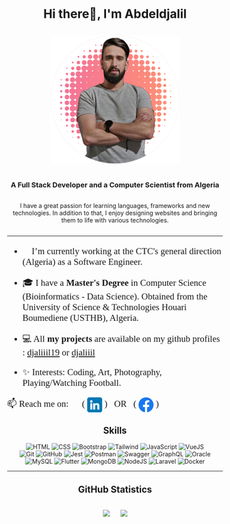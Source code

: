 <div style="width: 100%; display: flex; flex-direction: column; justify-content: center; align-items: center;">
<h1 align="center"> Hi there👋, I'm Abdeldjalil</h1>
<p align="center" width="100%">
<img style="width: 300px;" src="./myPic1.png" />
</p>
<h3 align="center">A Full Stack Developer and a Computer Scientist from Algeria</h3>
<p align="center">I have a great passion for learning languages, frameworks and new technologies. In addition to that, I enjoy designing websites and bringing them to life with various technologies.</p>
</div>

---


###
###
###
<span style="font-family:Papyrus; font-size:1.5em;">

- 🌱 I’m currently working at the CTC's general direction (Algeria) as a Software Engineer.
	

- 🎓 I have a **Master's Degree** in Computer Science (Bioinformatics - Data Science). Obtained from the University of Science & Technologies Houari Boumediene (USTHB), Algeria.


- 💻 All **my projects** are available on my github profiles : [djaliiil19](https://github.com/djaliiil19?tab=repositories) or [djaliiil](https://github.com/djaliiil?tab=repositories)


- ✨ Interests: Coding, Art, Photography, Playing/Watching Football.



📫 Reach me on: &nbsp;&nbsp;&nbsp;&nbsp;&nbsp;( <a href="https://www.linkedin.com/in/abdeldjalil-bouzidi-55019615a/" target="_blank"><img align="center" src="./linkedin.png" alt="linkedin" width="35" /></a> ) &nbsp; OR &nbsp; ( <a href="https://www.facebook.com/djaliiil19" target="_blank"><img align="center" src="./facebook.png" alt="facebook" width="35" /></a> )

</span>



###
###

<h2 align="center">Skills</h2>
<div align="center">
    <img height="50" src="https://user-images.githubusercontent.com/25181517/117447535-f00a3a00-af3d-11eb-89bf-45aaf56dbaf1.png" alt="HTML" title="HTML" />
    <img height="50" src="https://user-images.githubusercontent.com/25181517/117447663-0fa16280-af3e-11eb-8677-bcf8e4f8e298.png" alt="CSS" title="CSS" />
    <img height="50" src="https://user-images.githubusercontent.com/25181517/121402101-c89df700-c959-11eb-8b4a-bbadf9e84b30.png" alt="Bootstrap" title="Bootstrap" />
    <img height="50" src="https://raw.githubusercontent.com/michaelkolesidis/tech-icons/3f4f5fbef9a8e5dae8dc9cab983472a9222993b9/icons/tailwindcss/tailwindcss-plain.svg" alt="Tailwind" title="Tailwind" />
    <img height="50" src="https://user-images.githubusercontent.com/25181517/117447155-6a868a00-af3d-11eb-9cfe-245df15c9f3f.png" alt="JavaScript" title="JavaScript" />
    <img height="50" src="https://github.com/get-icon/geticon/raw/master/icons/vue.svg" alt="VueJS" title="VueJS" />
</div>
<div align="center">
    <img height="50" src="https://user-images.githubusercontent.com/25181517/117364277-fc4eb280-aebd-11eb-8769-a3583c6a2037.png" alt="Git" title="Git" />
    <img height="50" src="https://user-images.githubusercontent.com/25181517/117364276-fc4eb280-aebd-11eb-92ba-8a6ef74b7313.png" alt="GitHub" title="GitHub" />
    <img height="50" src="https://github.com/get-icon/geticon/raw/master/icons/jest.svg" alt="Jest" title="Jest" />
    <img height="50" src="https://user-images.githubusercontent.com/25181517/121302453-01a67f00-c8fa-11eb-8c86-2ee00734c9a8.png" alt="Postman" title="Postman" />
    <img height="50" src="https://github.com/get-icon/geticon/raw/master/icons/swagger.svg" alt="Swagger" title="Swagger" />
    <img height="50" src="https://github.com/get-icon/geticon/raw/master/icons/graphql.svg" alt="GraphQL" title="GraphQL" />
    <img height="50" src="https://user-images.githubusercontent.com/25181517/117208736-bdedc080-adf5-11eb-912f-61c7d43705f6.png" alt="Oracle" title="Oracle" />
    <img height="50" src="https://github.com/get-icon/geticon/raw/master/icons/mysql.svg" alt="MySQL" title="MySQL" />
    <img height="50" src="https://github.com/get-icon/geticon/raw/master/icons/flutter.svg" alt="Flutter" title="Flutter" />
    <img height="50" src="https://github.com/get-icon/geticon/raw/master/icons/mongodb.svg" alt="MongoDB" title="MongoDB" />
    <img height="50" src="https://github.com/get-icon/geticon/raw/master/icons/nodejs.svg" alt="NodeJS" title="NodeJS" />
    <img height="50" src="https://github.com/get-icon/geticon/raw/master/icons/laravel.svg" alt="Laravel" title="Laravel" />
    <img height="50" src="https://github.com/get-icon/geticon/raw/master/icons/docker.svg" alt="Docker" title="Docker" />
</div>

<hr>
<h2 align ="center">GitHub Statistics</h2>
<div style="display: flex; justify-content: center; gap: 25px; margin-top: 35px;">
  <img height="200px" src="https://github-readme-streak-stats.herokuapp.com/?user=djaliiil19&theme=tokyonight" />
  <img height = "200px" src="https://awesome-github-stats.azurewebsites.net/user-stats/djaliiil19?theme=tokyonight&show_icons=true&cardType=github" />
</div>
